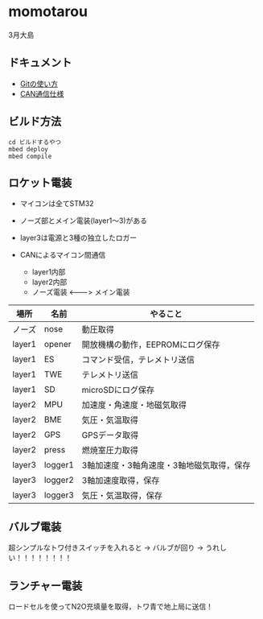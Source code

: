 # momotarou
3月大島

## ドキュメント

- [Gitの使い方](./docs/git.md)
- [CAN通信仕様](./docs/can.md)

## ビルド方法
```
cd ビルドするやつ
mbed deploy
mbed compile
```

## ロケット電装

- マイコンは全てSTM32
- ノーズ部とメイン電装(layer1〜3)がある
- layer3は電源と3種の独立したロガー

- CANによるマイコン間通信
	- layer1内部
	- layer2内部
	- ノーズ電装 <---> メイン電装

|場所  |名前|やること|
|------|----|--------|
|ノーズ|nose  |動圧取得|
|layer1|opener|開放機構の動作，EEPROMにログ保存|
|layer1|ES    |コマンド受信，テレメトリ送信|
|layer1|TWE   |テレメトリ送信|
|layer1|SD    |microSDにログ保存|
|layer2|MPU   |加速度・角速度・地磁気取得|
|layer2|BME   |気圧・気温取得|
|layer2|GPS   |GPSデータ取得|
|layer2|press |燃焼室圧力取得|
|layer3|logger1|3軸加速度・3軸角速度・3軸地磁気取得，保存|
|layer3|logger2|3軸加速度取得，保存|
|layer3|logger3|気圧・気温取得，保存|

## バルブ電装

超シンプルなトワ付きスイッチを入れると -> バルブが回り -> うれしい！！！！！！！！

## ランチャー電装

ロードセルを使ってN2O充填量を取得，トワ青で地上局に送信！